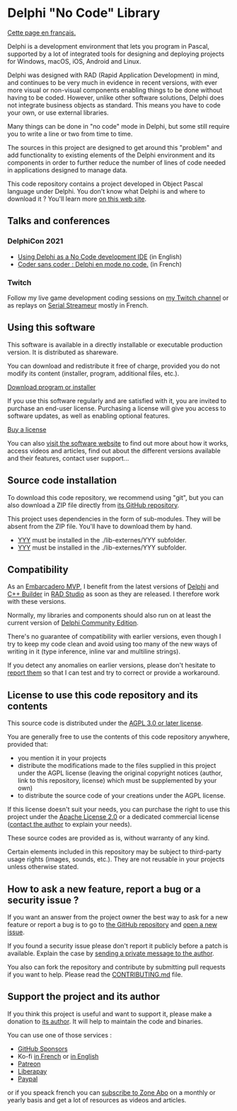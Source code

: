 # Delphi "No Code" Library

[Cette page en français.](LISEZMOI.md)

Delphi is a development environment that lets you program in Pascal, supported by a lot of integrated tools for designing and deploying projects for Windows, macOS, iOS, Android and Linux.

Delphi was designed with RAD (Rapid Application Development) in mind, and continues to be very much in evidence in recent versions, with ever more visual or non-visual components enabling things to be done without having to be coded. However, unlike other software solutions, Delphi does not integrate business objects as standard. This means you have to code your own, or use external libraries.

Many things can be done in "no code" mode in Delphi, but some still require you to write a line or two from time to time.

The sources in this project are designed to get around this "problem" and add functionality to existing elements of the Delphi environment and its components in order to further reduce the number of lines of code needed in applications designed to manage data.

This code repository contains a project developed in Object Pascal language under Delphi. You don't know what Delphi is and where to download it ? You'll learn more [on this web site](https://delphi-resources.developpeur-pascal.fr/).

## Talks and conferences

### DelphiCon 2021

* [Using Delphi as a No Code development IDE](https://serialstreameur.fr/delphicon-2021-delphi-nocode.php) (in English)
* [Coder sans coder : Delphi en mode no code.](https://serialstreameur.fr/webinaire-20210930.php) (in French)

### Twitch

Follow my live game development coding sessions on [my Twitch channel](https://www.twitch.tv/patrickpremartin) or as replays on [Serial Streameur](https://serialstreameur.fr) mostly in French.

## Using this software

This software is available in a directly installable or executable production version. It is distributed as shareware.

You can download and redistribute it free of charge, provided you do not modify its content (installer, program, additional files, etc.).

[Download program or installer](DDD)

If you use this software regularly and are satisfied with it, you are invited to purchase an end-user license. Purchasing a license will give you access to software updates, as well as enabling optional features.

[Buy a license](FFF)

You can also [visit the software website](EEE) to find out more about how it works, access videos and articles, find out about the different versions available and their features, contact user support...

## Source code installation

To download this code repository, we recommend using "git", but you can also download a ZIP file directly from [its GitHub repository](https://github.com/DeveloppeurPascal/XXXXXXXXXX).

This project uses dependencies in the form of sub-modules. They will be absent from the ZIP file. You'll have to download them by hand.

* [YYY](ZZZ) must be installed in the ./lib-externes/YYY subfolder.
* [YYY](ZZZ) must be installed in the ./lib-externes/YYY subfolder.

## Compatibility

As an [Embarcadero MVP](https://www.embarcadero.com/resources/partners/mvp-directory), I benefit from the latest versions of [Delphi](https://www.embarcadero.com/products/delphi) and [C++ Builder](https://www.embarcadero.com/products/cbuilder) in [RAD Studio](https://www.embarcadero.com/products/rad-studio) as soon as they are released. I therefore work with these versions.

Normally, my libraries and components should also run on at least the current version of [Delphi Community Edition](https://www.embarcadero.com/products/delphi/starter).

There's no guarantee of compatibility with earlier versions, even though I try to keep my code clean and avoid using too many of the new ways of writing in it (type inference, inline var and multiline strings).

If you detect any anomalies on earlier versions, please don't hesitate to [report them](https://github.com/DeveloppeurPascal/XXXXXXXXXX/issues) so that I can test and try to correct or provide a workaround.

## License to use this code repository and its contents

This source code is distributed under the [AGPL 3.0 or later license](https://choosealicense.com/licenses/agpl-3.0/).

You are generally free to use the contents of this code repository anywhere, provided that:
* you mention it in your projects
* distribute the modifications made to the files supplied in this project under the AGPL license (leaving the original copyright notices (author, link to this repository, license) which must be supplemented by your own)
* to distribute the source code of your creations under the AGPL license.

If this license doesn't suit your needs, you can purchase the right to use this project under the [Apache License 2.0](https://choosealicense.com/licenses/apache-2.0/) or a dedicated commercial license ([contact the author](https://developpeur-pascal.fr/nous-contacter.php) to explain your needs).

These source codes are provided as is, without warranty of any kind.

Certain elements included in this repository may be subject to third-party usage rights (images, sounds, etc.). They are not reusable in your projects unless otherwise stated.

## How to ask a new feature, report a bug or a security issue ?

If you want an answer from the project owner the best way to ask for a new feature or report a bug is to go to [the GitHub repository](https://github.com/DeveloppeurPascal/XXXXXXXXXX) and [open a new issue](https://github.com/DeveloppeurPascal/XXXXXXXXXX/issues).

If you found a security issue please don't report it publicly before a patch is available. Explain the case by [sending a private message to the author](https://developpeur-pascal.fr/nous-contacter.php).

You also can fork the repository and contribute by submitting pull requests if you want to help. Please read the [CONTRIBUTING.md](CONTRIBUTING.md) file.

## Support the project and its author

If you think this project is useful and want to support it, please make a donation to [its author](https://github.com/DeveloppeurPascal). It will help to maintain the code and binaries.

You can use one of those services :

* [GitHub Sponsors](https://github.com/sponsors/DeveloppeurPascal)
* Ko-fi [in French](https://ko-fi.com/patrick_premartin_fr) or [in English](https://ko-fi.com/patrick_premartin_en)
* [Patreon](https://www.patreon.com/patrickpremartin)
* [Liberapay](https://liberapay.com/PatrickPremartin)
* [Paypal](https://www.paypal.com/paypalme/patrickpremartin)

or if you speack french you can [subscribe to Zone Abo](https://zone-abo.fr/nos-abonnements.php) on a monthly or yearly basis and get a lot of resources as videos and articles.
